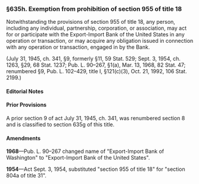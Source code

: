 ### §635h. Exemption from prohibition of section 955 of title 18 ###

Notwithstanding the provisions of section 955 of title 18, any person, including any individual, partnership, corporation, or association, may act for or participate with the Export-Import Bank of the United States in any operation or transaction, or may acquire any obligation issued in connection with any operation or transaction, engaged in by the Bank.

(July 31, 1945, ch. 341, §9, formerly §11, 59 Stat. 529; Sept. 3, 1954, ch. 1263, §29, 68 Stat. 1237; Pub. L. 90–267, §1(a), Mar. 13, 1968, 82 Stat. 47; renumbered §9, Pub. L. 102–429, title I, §121(c)(3), Oct. 21, 1992, 106 Stat. 2199.)

#### **Editorial Notes** ####

#### Prior Provisions ####

A prior section 9 of act July 31, 1945, ch. 341, was renumbered section 8 and is classified to section 635g of this title.

#### Amendments ####

**1968**—Pub. L. 90–267 changed name of "Export-Import Bank of Washington" to "Export-Import Bank of the United States".

**1954**—Act Sept. 3, 1954, substituted "section 955 of title 18" for "section 804a of title 31".